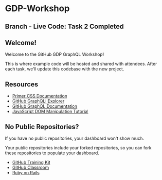 # GDP-Workshop

## Branch - Live Code: Task 2 Completed

## Welcome!

Welcome to the GitHub GDP GraphQL Workshop!

This is where example code will be hosted and shared with attendees. After each task, we'll update this codebase with the new project.

## Resources

- [Primer CSS Documentation](http://primercss.io/scaffolding/)
- [GitHub GraphQLi Explorer](https://developer.github.com/v4/explorer/)
- [GitHub GraphQL Documentation](https://developer.github.com/v4/reference/)
- [JavaScript DOM Manipulation Tutorial](http://callmenick.com/post/basics-javascript-dom-manipulation)

## No Public Repositories?

If you have no public repositories, your dashboard won't show much.

Your public repositories include your forked repositories, so you can fork these repositories to populate your dashboard.

- [GitHub Training Kit](https://github.com/github/training-kit)
- [GitHub Classroom](https://github.com/education/classroom)
- [Ruby on Rails](https://github.com/rails/rails)
